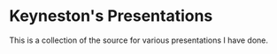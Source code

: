 # Keyneston's Presentations

This is a collection of the source for various presentations I have done.
